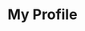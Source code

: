
<html>  
    <head>
        <title>MyProfile</title>
    </head>
    <body>
        <h1>My Profile</h1>
    </body>
</html>
